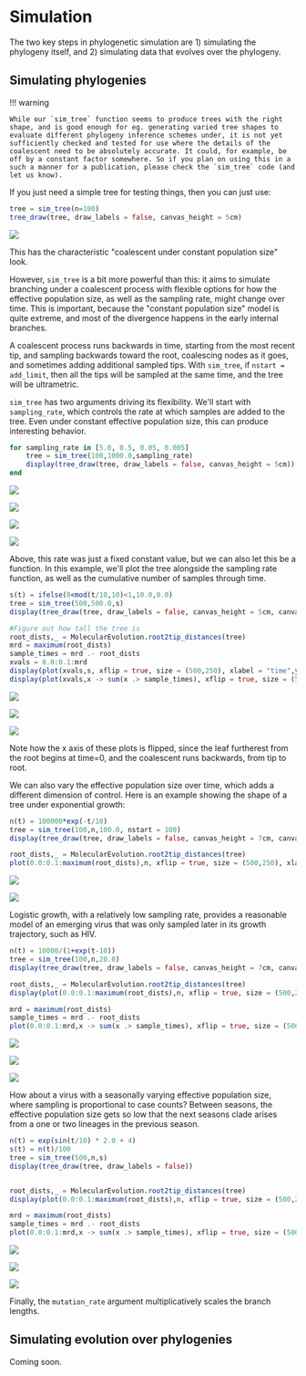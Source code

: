 # Simulation

The two key steps in phylogenetic simulation are 1) simulating the phylogeny itself, and 2) simulating data that evolves over the phylogeny.

## Simulating phylogenies

!!! warning

    While our `sim_tree` function seems to produce trees with the right shape, and is good enough for eg. generating varied tree shapes to evaluate different phylogeny inference schemes under, it is not yet sufficiently checked and tested for use where the details of the coalescent need to be absolutely accurate. It could, for example, be off by a constant factor somewhere. So if you plan on using this in a such a manner for a publication, please check the `sim_tree` code (and let us know).

If you just need a simple tree for testing things, then you can just use:

```julia
tree = sim_tree(n=100)
tree_draw(tree, draw_labels = false, canvas_height = 5cm)
```

![](figures/constant_pop_simple.svg)

This has the characteristic "coalescent under constant population size" look.

However, `sim_tree` is a bit more powerful than this: it aims to simulate branching under a coalescent process with flexible options for how the effective population size, as well as the sampling rate, might change over time. This is important, because the "constant population size" model is quite extreme, and most of the divergence happens in the early internal branches.

A coalescent process runs backwards in time, starting from the most recent tip, and sampling backwards toward the root, coalescing nodes as it goes, and sometimes adding additional sampled tips. With `sim_tree`, if `nstart = add_limit`, then all the tips will be sampled at the same time, and the tree will be ultrametric.

`sim_tree` has two arguments driving its flexibility. We'll start with `sampling_rate`, which controls the rate at which samples are added to the tree. Even under constant effective population size, this can produce interesting behavior.

```julia
for sampling_rate in [5.0, 0.5, 0.05, 0.005]
    tree = sim_tree(100,1000.0,sampling_rate)
    display(tree_draw(tree, draw_labels = false, canvas_height = 5cm))
end
```

![](figures/constant_Ne_samp_rate_5.0.svg)

![](figures/constant_Ne_samp_rate_0.5.svg)

![](figures/constant_Ne_samp_rate_0.05.svg)

![](figures/constant_Ne_samp_rate_0.005.svg)

Above, this rate was just a fixed constant value, but we can also let this be a function. In this example, we'll plot the tree alongside the sampling rate function, as well as the cumulative number of samples through time.

```julia
s(t) = ifelse(0<mod(t/10,10)<1,10.0,0.0)
tree = sim_tree(500,500.0,s)
display(tree_draw(tree, draw_labels = false, canvas_height = 5cm, canvas_width = 14cm))

#Figure out how tall the tree is
root_dists,_ = MolecularEvolution.root2tip_distances(tree)
mrd = maximum(root_dists)
sample_times = mrd .- root_dists
xvals = 0.0:0.1:mrd
display(plot(xvals,s, xflip = true, size = (500,250), xlabel = "time",ylabel = "sampling rate", legend = :none))
display(plot(xvals,x -> sum(x .> sample_times), xflip = true, size = (500,250), xlabel = "time",ylabel = "cumulative samples", legend = :none))
```

![](figures/stepwise_sampling_tree.svg)

![](figures/stepwise_sampling_sampling_rate.svg)

![](figures/stepwise_sampling_cum_samps.svg)

Note how the x axis of these plots is flipped, since the leaf furtherest from the root begins at time=0, and the coalescent runs backwards, from tip to root.

We can also vary the effective population size over time, which adds a different dimension of control. Here is an example showing the shape of a tree under exponential growth:

```julia
n(t) = 100000*exp(-t/10)
tree = sim_tree(100,n,100.0, nstart = 100)
display(tree_draw(tree, draw_labels = false, canvas_height = 7cm, canvas_width = 14cm))

root_dists,_ = MolecularEvolution.root2tip_distances(tree)
plot(0.0:0.1:maximum(root_dists),n, xflip = true, size = (500,250), xlabel = "time",ylabel = "effective population size", legend = :none)
```

![](figures/exp_growth_tree.svg)

![](figures/exp_growth_popsize.svg)

Logistic growth, with a relatively low sampling rate, provides a reasonable model of an emerging virus that was only sampled later in its growth trajectory, such as HIV.

```julia
n(t) = 10000/(1+exp(t-10))
tree = sim_tree(100,n,20.0)
display(tree_draw(tree, draw_labels = false, canvas_height = 7cm, canvas_width = 14cm))

root_dists,_ = MolecularEvolution.root2tip_distances(tree)
display(plot(0.0:0.1:maximum(root_dists),n, xflip = true, size = (500,250), xlabel = "time",ylabel = "effective population size", legend = :none))

mrd = maximum(root_dists)
sample_times = mrd .- root_dists
plot(0.0:0.1:mrd,x -> sum(x .> sample_times), xflip = true, size = (500,250), xlabel = "time",ylabel = "cumulative samples", legend = :none)
```

![](figures/logistic_growth_tree.svg)

![](figures/logistic_growth_popsize.svg)

![](figures/logistic_growth_cum_samps.svg)

How about a virus with a seasonally varying effective population size, where sampling is proportional to case counts? Between seasons, the effective population size gets so low that the next seasons clade arises from a one or two lineages in the previous season.

```julia
n(t) = exp(sin(t/10) * 2.0 + 4)
s(t) = n(t)/100
tree = sim_tree(500,n,s)
display(tree_draw(tree, draw_labels = false))


root_dists,_ = MolecularEvolution.root2tip_distances(tree)
display(plot(0.0:0.1:maximum(root_dists),n, xflip = true, size = (500,250), xlabel = "time",ylabel = "effective population size", legend = :none))

mrd = maximum(root_dists)
sample_times = mrd .- root_dists
plot(0.0:0.1:mrd,x -> sum(x .> sample_times), xflip = true, size = (500,250), xlabel = "time",ylabel = "cumulative samples", legend = :none)
```

![](figures/seasonal_tree.svg)

![](figures/seasonal_popsize.svg)

![](figures/seasonal_cum_samps.svg)

Finally, the `mutation_rate` argument multiplicatively scales the branch lengths.

## Simulating evolution over phylogenies

Coming soon.